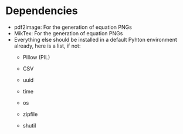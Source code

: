 # Dependencies 
- pdf2image: For the generation of equation PNGs
- MikTex: For the generation of equation PNGs
- Everything else should be installed in a 
default Pyhton environment already, here is a list, if not:
  - Pillow (PIL)
    
  - CSV
    
  - uuid
    
  - time 
    
  - os 
    
  - zipfile 
    
  - shutil 